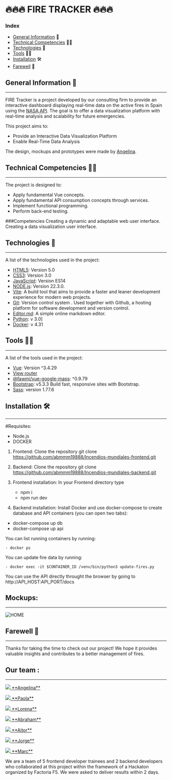 # 🔥🔥🔥 FIRE TRACKER 🔥🔥🔥
### Index
- [General Information](#general-information) 📝
- [Technical Competencies](#technical-competencies) 💪🏼
- [Technologies](#technologies) 📲
- [Tools](#tools) 💅🏼
- [Installation](#installation) 🛠️
- [Farewell](#farewell) 🖖


##  General Information 📝
***
FIRE Tracker is a project developed by our consulting firm to provide an interactive dashboard displaying real-time data on the active fires in Spain using the [NASA API](https://firms.modaps.eosdis.nasa.gov/api/country/). The goal is to offer a data visualization platform with real-time analysis and scalability for future emergencies.

This project aims to:

- Provide an Interactive Data Visualization Platform
- Enable Real-Time Data Analysis
  
The design, mockups and prototypes were made by [Angelina](https://github.com/Angelinabassano). 


## Technical Competencies 💪🏼
***
The project is designed to:

- Apply fundamental Vue concepts.
- Apply fundamental API consumption concepts through services.
- Implement functional programming.
- Perform back-end testing.
  
###Competencies
Creating a dynamic and adaptable web user interface.
Creating a data visualization user interface.


##  Technologies 📲
***
A list of the technologies used in the project: 

* [HTML5](https://developer.mozilla.org/en-US/docs/Web/Guide/HTML/HTML5): Version 5.0
* [CSS3](https://developer.mozilla.org/en-US/docs/Web/CSS): Version 3.0
* [JavaScript](https://developer.mozilla.org/en-US/docs/Web/JavaScript): Version ES14
* [NODE.js](https://nodejs.org/en): Version 22.3.0.
* [Vite](https://vitejs.dev/): A build tool that aims to provide a faster and leaner development experience for modern web projects.
* [Git](https://git-scm.com/): Version control system . Used together with Github, a hosting platform for software development and version control.
* [Editor.md](https://pandao.github.io/editor.md/en.html): A simple online markdown editor.
* [Python](https://www.python.org/downloads/): v 3.0]
* [Docker](https://www.docker.com/): v 4.31


##  Tools 💅🏼
***
A list of the tools used in the project:  

* [Vue](https://vuejs.org/): Version ^3.4.29
* [View router](https://router.vuejs.org/)
* [@fawmi/vue-google-maps](https://github.com/fawmi/vue-google-maps): ^0.9.79
* [Bootstrap](https://getbootstrap.com/): v5.3.3 Build fast, responsive sites with Bootstrap.
* [Sass](https://sass-lang.com/): version 1.77.6


##  Installation 🛠️
***
#Requisites: 

- Node.js
- DOCKER 

1. Frontend: Clone the repository git clone https://github.com/abmmm19888/Incendios-mundiales-frontend.git

2. Backend:  Clone the repository git clone https://github.com/abmmm19888/Incendios-mundiales-backend.git 

3. Frontend installation: In your Frontend directory type   
   - npm i
   - npm run dev

4. Backend installation: Install Docker and use docker-compose to create database and API containers (you can open two tabs):

  - docker-compose up db
  - docker-compose up api

  You can list running containers by running:

    - docker ps

  You can update fire data by running:

    - docker exec -it $CONTAINER_ID /venv/bin/python3 update-fires.py

  You can use the API directly throught the browser by going to http://API_HOST:API_PORT/docs


##  Mockups:
***

![HOME](https://ibb.co/TchMZQS)




##  Farewell 🖖
***
Thanks for taking the time to check out our project! We hope it provides valuable insights and contributes to a better management of fires.


## Our team :

***
 
<p> <a href="https://github.com/Angelinabassano">
    <img src="https://img.shields.io/badge/GitHub-100000?style=for-the-badge&logo=github&logoColor=white"> **Angelina**</a></p>
    
<p> <a href="https://github.com/0795PAO">
    <img src="https://img.shields.io/badge/GitHub-100000?style=for-the-badge&logo=github&logoColor=white"> **Paola**</a></p>
    
<p> <a href="https://github.com/loren-2">
    <img src="https://img.shields.io/badge/GitHub-100000?style=for-the-badge&logo=github&logoColor=white"> **Lorena**</a></p>
    
<p> <a href="https://github.com/abmmm19888">
    <img src="https://img.shields.io/badge/GitHub-100000?style=for-the-badge&logo=github&logoColor=white"> **Abraham**</a></p>
    
<p> <a href="https://github.com/aitorgarciafernandez">
    <img src="https://img.shields.io/badge/GitHub-100000?style=for-the-badge&logo=github&logoColor=white"> **Aitor**</a></p>

<p> <a href="https://github.com/Jorgecas71">
   <img src="https://img.shields.io/badge/GitHub-100000?style=for-the-badge&logo=github&logoColor=white"> **Jorge**</a></p>

<p> <a href="https://github.com/marc-canals-basetis">
   <img src="https://img.shields.io/badge/GitHub-100000?style=for-the-badge&logo=github&logoColor=white"> **Marc**</a></p>


We are a team of 5 frontend developer trainees and 2 backend developers who collaborated at this project within the framework of a Hackaton organized by Factoria F5. We were asked to deliver results within 2 days.
